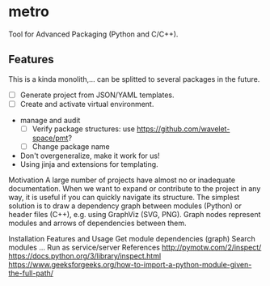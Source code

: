 # metro

Tool for Advanced Packaging (Python and C/C++).

## Features

This is a kinda monolith,&hellip; can be splitted to several packages in the future.

- [ ] Generate project from JSON/YAML templates.
- [ ] Create and activate virtual environment.
- manage and audit
  - [ ] Verify package structures: use <https://github.com/wavelet-space/pmt>?
  - [ ] Change package name

- Don't overgeneralize, make it work for us!
- Using jinja and extensions for templating.


Motivation
A large number of projects have almost no or inadequate documentation. When we want to expand or contribute to the project in any way, it is useful if you can quickly navigate its structure. The simplest solution is to draw a dependency graph between modules (Python) or header files (C++), e.g. using GraphViz (SVG, PNG). Graph nodes represent modules and arrows of dependencies between them.

Installation
Features and Usage
 Get module dependencies (graph)
Search modules …
 Run as service/server
References
http://pymotw.com/2/inspect/
https://docs.python.org/3/library/inspect.html
https://www.geeksforgeeks.org/how-to-import-a-python-module-given-the-full-path/